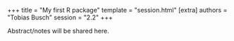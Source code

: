 +++
title = "My first R package"
template = "session.html"
[extra]
authors = "Tobias Busch"
session = "2.2"
+++

Abstract/notes will be shared here.
